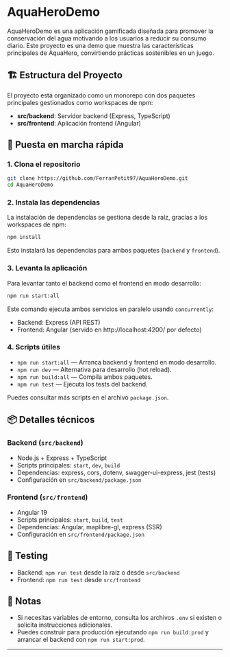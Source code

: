 # AquaHeroDemo

AquaHeroDemo es una aplicación gamificada diseñada para promover la conservación del agua motivando a los usuarios a reducir su consumo diario. Este proyecto es una demo que muestra las características principales de AquaHero, convirtiendo prácticas sostenibles en un juego.

## 🏗️ Estructura del Proyecto

El proyecto está organizado como un monorepo con dos paquetes principales gestionados como workspaces de npm:

- **src/backend**: Servidor backend (Express, TypeScript)
- **src/frontend**: Aplicación frontend (Angular)

## 🚀 Puesta en marcha rápida

### 1. Clona el repositorio

```bash
git clone https://github.com/FerranPetit97/AquaHeroDemo.git
cd AquaHeroDemo
```

### 2. Instala las dependencias

La instalación de dependencias se gestiona desde la raíz, gracias a los workspaces de npm:

```bash
npm install
```

Esto instalará las dependencias para ambos paquetes (`backend` y `frontend`).

### 3. Levanta la aplicación

Para levantar tanto el backend como el frontend en modo desarrollo:

```bash
npm run start:all
```

Este comando ejecuta ambos servicios en paralelo usando `concurrently`:
- Backend: Express (API REST)
- Frontend: Angular (servido en http://localhost:4200/ por defecto)

### 4. Scripts útiles

- `npm run start:all` — Arranca backend y frontend en modo desarrollo.
- `npm run dev` — Alternativa para desarrollo (hot reload).
- `npm run build:all` — Compila ambos paquetes.
- `npm run test` — Ejecuta los tests del backend.

Puedes consultar más scripts en el archivo `package.json`.

## 📦 Detalles técnicos

### Backend (`src/backend`)
- Node.js + Express + TypeScript
- Scripts principales: `start`, `dev`, `build`
- Dependencias: express, cors, dotenv, swagger-ui-express, jest (tests)
- Configuración en `src/backend/package.json`

### Frontend (`src/frontend`)
- Angular 19
- Scripts principales: `start`, `build`, `test`
- Dependencias: Angular, maplibre-gl, express (SSR)
- Configuración en `src/frontend/package.json`

## 🧪 Testing

- Backend: `npm run test` desde la raíz o desde `src/backend`
- Frontend: `npm run test` desde `src/frontend`

## 📄 Notas

- Si necesitas variables de entorno, consulta los archivos `.env` si existen o solicita instrucciones adicionales.
- Puedes construir para producción ejecutando `npm run build:prod` y arrancar el backend con `npm run start:prod`.

---
